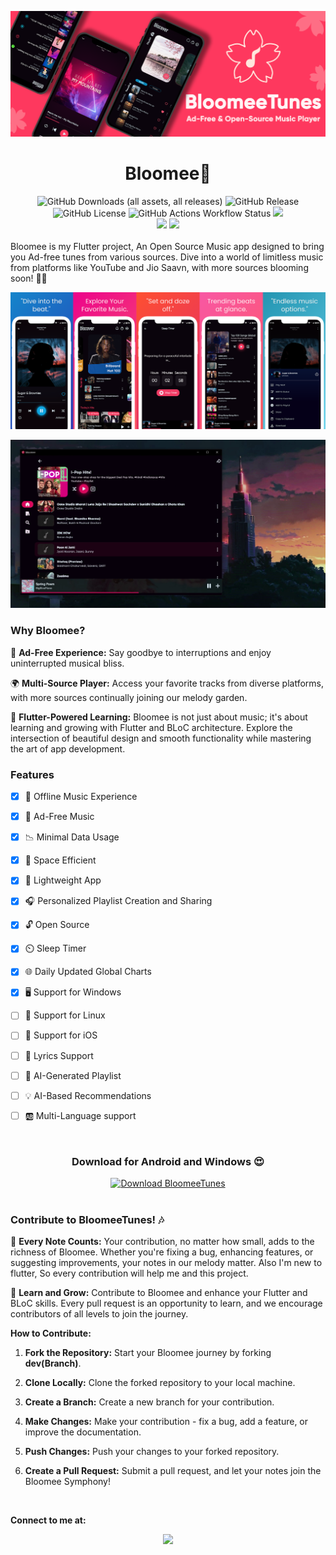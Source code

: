  ![BloomeeTunes](./assets/icons/bloomeetunes_new_banner.png)
**<h1 align=center>Bloomee🌸</h1>**
<center><img alt="GitHub Downloads (all assets, all releases)" src="https://img.shields.io/github/downloads/HemantKArya/BloomeeTunes/total?style=for-the-badge" >
<img alt="GitHub Release" src="https://img.shields.io/github/v/release/HemantKArya/BloomeeTunes?display_name=release&style=for-the-badge&color=f01d7c" >
<img alt="GitHub License" src="https://img.shields.io/github/license/HemantKArya/BloomeeTunes?style=for-the-badge&color=1881cc" > <img alt="GitHub Actions Workflow Status" src="https://img.shields.io/github/actions/workflow/status/HemantKArya/BloomeeTunes/checkout.yml?style=for-the-badge" > <img src=https://img.shields.io/badge/Flutter-02569B?style=for-the-badge&logo=flutter&logoColor=white /><br><img src=https://img.shields.io/badge/Windows-0078D6?style=for-the-badge&logo=windows&logoColor=white > <img src=https://img.shields.io/badge/Android-3DDC84?style=for-the-badge&logo=android&logoColor=white />


</center>
<br>
Bloomee is my Flutter project, An Open Source Music app designed to bring you Ad-free tunes from various sources. Dive into a world of limitless music from platforms like YouTube and Jio Saavn, with more sources blooming soon! 🌼🎵

![BloomeeTunesScrnShots](./assets/icons/banner2BloomeScrnShot.png)

![BloomeeDesktop](./assets/icons/desktop_scrn.png)

### **Why Bloomee?**

🌟 **Ad-Free Experience:** Say goodbye to interruptions and enjoy uninterrupted musical bliss.

🌍 **Multi-Source Player:** Access your favorite tracks from diverse platforms, with more sources continually joining our melody garden.

🚀 **Flutter-Powered Learning:** Bloomee is not just about music; it's about learning and growing with Flutter and BLoC architecture. Explore the intersection of beautiful design and smooth functionality while mastering the art of app development.

### **Features**
- [x] 🎵 Offline Music Experience
- [x] 🚫 Ad-Free Music
- [x] 📉 Minimal Data Usage
- [x] 💾 Space Efficient
- [x] 🏃 Lightweight App
- [x] 🎧 Personalized Playlist Creation and Sharing
- [x] 🔓 Open Source
- [x] ⏲️ Sleep Timer
- [x] 🌐 Daily Updated Global Charts
- [x] 🖥️ Support for Windows
- [ ] 🐧 Support for Linux
- [ ] 🍏 Support for iOS
- [ ] 📝 Lyrics Support
- [ ] 🎼 AI-Generated Playlist
- [ ] 💡 AI-Based Recommendations
- [ ] 🆎 Multi-Language support



<center>
<br>
<h3>Download for Android and Windows 😍</h3>
<a href="https://sourceforge.net/projects/bloomee/files/latest/download"><img alt="Download BloomeeTunes" src="https://a.fsdn.com/con/app/sf-download-button" width=272 height=44 srcset="https://a.fsdn.com/con/app/sf-download-button?button_size=2x 2x"></a></center>
</br>


### **Contribute to BloomeeTunes! 🎶**

🌱 **Every Note Counts:** Your contribution, no matter how small, adds to the richness of Bloomee. Whether you're fixing a bug, enhancing features, or suggesting improvements, your notes in our melody matter. Also I'm new to flutter, So every contribution will help me and this project.

🚀 **Learn and Grow:** Contribute to Bloomee and enhance your Flutter and BLoC skills. Every pull request is an opportunity to learn, and we encourage contributors of all levels to join the journey.

**How to Contribute:**

1. **Fork the Repository:** Start your Bloomee journey by forking **dev(Branch)**.

2. **Clone Locally:** Clone the forked repository to your local machine.

3. **Create a Branch:** Create a new branch for your contribution.

4. **Make Changes:** Make your contribution - fix a bug, add a feature, or improve the documentation.

5. **Push Changes:** Push your changes to your forked repository.

6. **Create a Pull Request:** Submit a pull request, and let your notes join the Bloomee Symphony!

</br>

**Connect to me at:**
<center>
<a href=https://www.linkedin.com/in/iamhemantindia/>
<img src=https://img.shields.io/badge/LinkedIn-0077B5?style=for-the-badge&logo=linkedin&logoColor=white/>
</a>
</center>